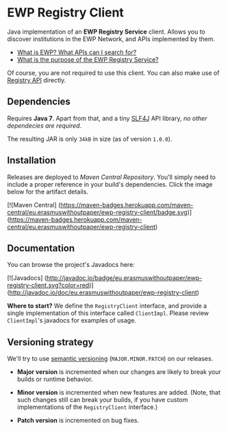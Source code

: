EWP Registry Client
===================

Java implementation of an **EWP Registry Service** client. Allows you to
discover institutions in the EWP Network, and APIs implemented by them.

 * [What is EWP? What APIs can I search for?][develhub]
 * [What is the purpose of the EWP Registry Service?][registry-intro]

Of course, you are not required to use this client. You can also make use of
[Registry API][registry-api] directly.


Dependencies
------------

Requires **Java 7**. Apart from that, and a tiny [SLF4J](http://slf4j.org/) API
library, *no other dependecies are required*.

The resulting JAR is only `34kB` in size (as of version `1.0.0`).


Installation
------------

Releases are deployed to *Maven Central Repository*. You'll simply need to
include a proper reference in your build's dependencies. Click the image below
for the artifact details.

[![Maven Central]
(https://maven-badges.herokuapp.com/maven-central/eu.erasmuswithoutpaper/ewp-registry-client/badge.svg)]
(https://maven-badges.herokuapp.com/maven-central/eu.erasmuswithoutpaper/ewp-registry-client)


Documentation
-------------

You can browse the project's Javadocs here:

[![Javadocs]
(http://javadoc.io/badge/eu.erasmuswithoutpaper/ewp-registry-client.svg?color=red)]
(http://javadoc.io/doc/eu.erasmuswithoutpaper/ewp-registry-client)


**Where to start?** We define the `RegistryClient` interface, and provide a
single implementation of this interface called `ClientImpl`. Please review
`ClientImpl`'s javadocs for examples of usage.


[develhub]: http://developers.erasmuswithoutpaper.eu/
[registry-intro]: https://github.com/erasmus-without-paper/ewp-specs-architecture#registry
[registry-api]: https://github.com/erasmus-without-paper/ewp-specs-api-registry


Versioning strategy
-------------------

We'll try to use [semantic versioning](http://semver.org/)
(`MAJOR.MINOR.PATCH`) on our releases.

 * **Major version** is incremented when our changes are likely to break your
   builds or runtime behavior.

 * **Minor version** is incremented when new features are added. (Note, that
   such changes still can break your builds, if you have custom implementations
   of the `RegistryClient` interface.)

 * **Patch version** is incremented on bug fixes.
